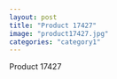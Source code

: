 ```yaml
---
layout: post
title: "Product 17427"
image: "product17427.jpg"
categories: "category1"
---
```

Product 17427
